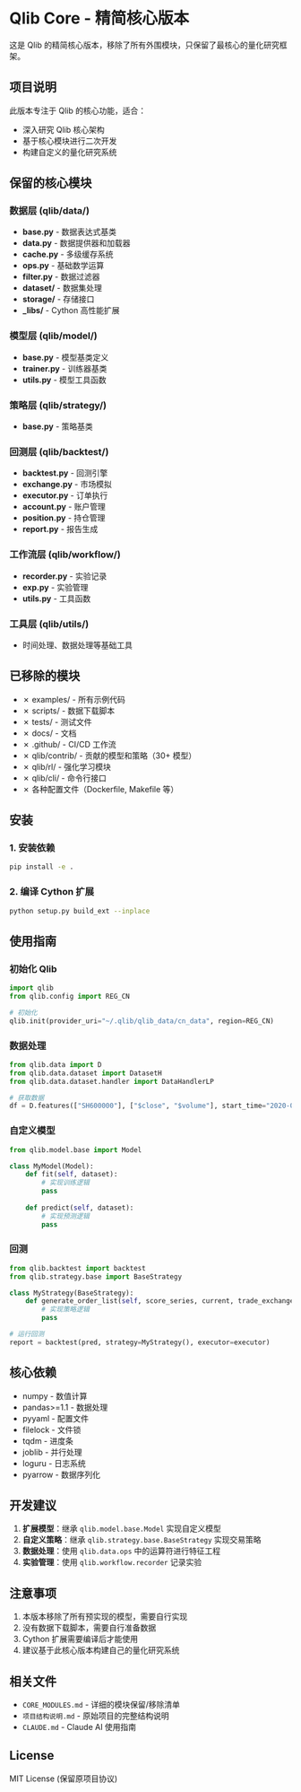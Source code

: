 # Qlib Core - 精简核心版本

这是 Qlib 的精简核心版本，移除了所有外围模块，只保留了最核心的量化研究框架。

## 项目说明

此版本专注于 Qlib 的核心功能，适合：
- 深入研究 Qlib 核心架构
- 基于核心模块进行二次开发
- 构建自定义的量化研究系统

## 保留的核心模块

### 数据层 (qlib/data/)
- **base.py** - 数据表达式基类
- **data.py** - 数据提供器和加载器
- **cache.py** - 多级缓存系统
- **ops.py** - 基础数学运算
- **filter.py** - 数据过滤器
- **dataset/** - 数据集处理
- **storage/** - 存储接口
- **_libs/** - Cython 高性能扩展

### 模型层 (qlib/model/)
- **base.py** - 模型基类定义
- **trainer.py** - 训练器基类
- **utils.py** - 模型工具函数

### 策略层 (qlib/strategy/)
- **base.py** - 策略基类

### 回测层 (qlib/backtest/)
- **backtest.py** - 回测引擎
- **exchange.py** - 市场模拟
- **executor.py** - 订单执行
- **account.py** - 账户管理
- **position.py** - 持仓管理
- **report.py** - 报告生成

### 工作流层 (qlib/workflow/)
- **recorder.py** - 实验记录
- **exp.py** - 实验管理
- **utils.py** - 工具函数

### 工具层 (qlib/utils/)
- 时间处理、数据处理等基础工具

## 已移除的模块

- ✗ examples/ - 所有示例代码
- ✗ scripts/ - 数据下载脚本
- ✗ tests/ - 测试文件
- ✗ docs/ - 文档
- ✗ .github/ - CI/CD 工作流
- ✗ qlib/contrib/ - 贡献的模型和策略（30+ 模型）
- ✗ qlib/rl/ - 强化学习模块
- ✗ qlib/cli/ - 命令行接口
- ✗ 各种配置文件（Dockerfile, Makefile 等）

## 安装

### 1. 安装依赖

```bash
pip install -e .
```

### 2. 编译 Cython 扩展

```bash
python setup.py build_ext --inplace
```

## 使用指南

### 初始化 Qlib

```python
import qlib
from qlib.config import REG_CN

# 初始化
qlib.init(provider_uri="~/.qlib/qlib_data/cn_data", region=REG_CN)
```

### 数据处理

```python
from qlib.data import D
from qlib.data.dataset import DatasetH
from qlib.data.dataset.handler import DataHandlerLP

# 获取数据
df = D.features(["SH600000"], ["$close", "$volume"], start_time="2020-01-01", end_time="2021-01-01")
```

### 自定义模型

```python
from qlib.model.base import Model

class MyModel(Model):
    def fit(self, dataset):
        # 实现训练逻辑
        pass
    
    def predict(self, dataset):
        # 实现预测逻辑
        pass
```

### 回测

```python
from qlib.backtest import backtest
from qlib.strategy.base import BaseStrategy

class MyStrategy(BaseStrategy):
    def generate_order_list(self, score_series, current, trade_exchange):
        # 实现策略逻辑
        pass

# 运行回测
report = backtest(pred, strategy=MyStrategy(), executor=executor)
```

## 核心依赖

- numpy - 数值计算
- pandas>=1.1 - 数据处理
- pyyaml - 配置文件
- filelock - 文件锁
- tqdm - 进度条
- joblib - 并行处理
- loguru - 日志系统
- pyarrow - 数据序列化

## 开发建议

1. **扩展模型**：继承 `qlib.model.base.Model` 实现自定义模型
2. **自定义策略**：继承 `qlib.strategy.base.BaseStrategy` 实现交易策略
3. **数据处理**：使用 `qlib.data.ops` 中的运算符进行特征工程
4. **实验管理**：使用 `qlib.workflow.recorder` 记录实验

## 注意事项

1. 本版本移除了所有预实现的模型，需要自行实现
2. 没有数据下载脚本，需要自行准备数据
3. Cython 扩展需要编译后才能使用
4. 建议基于此核心版本构建自己的量化研究系统

## 相关文件

- `CORE_MODULES.md` - 详细的模块保留/移除清单
- `项目结构说明.md` - 原始项目的完整结构说明
- `CLAUDE.md` - Claude AI 使用指南

## License

MIT License (保留原项目协议)
